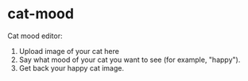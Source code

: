 # cat-mood
Cat mood editor: 
1. Upload image of  your cat here
1. Say what mood of your cat you want to see (for example, "happy"). 
1. Get back your happy cat image.
